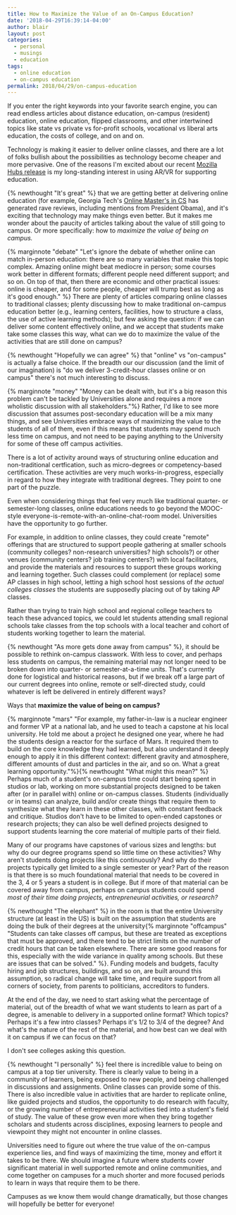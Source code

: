 ```yaml
---
title: How to Maximize the Value of an On-Campus Education?
date: '2018-04-29T16:39:14-04:00'
author: blair
layout: post
categories:
  - personal
  - musings
  - education
tags:
  - online education
  - on-campus education
permalink: 2018/04/29/on-campus-education
---
```

If you enter the right keywords into your favorite search engine, you can read endless articles about distance education, on-campus (resident) education, online education, flipped classrooms, and other intertwined topics like state vs private vs for-profit schools, vocational vs liberal arts education, the costs of college, and on and on.

Technology is making it easier to deliver online classes, and there are a lot of folks bullish about the possibilities as technology become cheaper and more pervasive. One of the reasons I'm excited about our recent [Mozilla Hubs release](https://hubs.mozilla.com) is my long-standing interest in using AR/VR for supporting education.

{% newthought "It's great" %} that we are getting better at delivering online education (for example, Georgia Tech's [Online Master's in CS](http://www.omscs.gatech.edu/) has generated rave reviews, including mentions from President Obama), and it's exciting that technology may make things even better. But it makes me wonder about the paucity of articles talking about the value of still going to campus. Or more specifically: how to _maximize the value of being on campus._

{% marginnote "debate" "Let's ignore the debate of whether online can match in-person education: there are so many variables that make this topic complex. Amazing online might beat mediocre in person; some courses work better in different formats; different people need different support; and so on. On top of that, then there are economic and other practical issues: online is cheaper, and for some people, cheaper will trump best as long as it's good enough." %}
There are plenty of articles comparing online classes to traditional classes; plenty discussing how to make traditional on-campus education better (e.g., learning centers, facilities, how to structure a class, the use of active learning methods); but few asking the question: if we can deliver some content effectively online, and we accept that students make take some classes this way, what can we do to maximize the value of the activities that are still done on campus?

{% newthought "Hopefully we can agree" %} that "online" vs "on-campus" is actually a false choice. If the breadth our our discussion (and the limit of our imagination) is "do we deliver 3-credit-hour classes online or on campus" there's not much interesting to discuss.

{% marginnote "money" "Money can be dealt with, but it's a big reason this problem can't be tackled by Universities alone and requires a more wholistic discussion with all stakeholders."%} Rather, I'd like to see more discussion that assumes post-secondary education will be a mix many things, and see Universities embrace ways of maximizing the value to the students of all of them, even if this means that students may spend much less time on campus, and not need to be paying anything to the University for some of these off campus activities.

There is a lot of activity around ways of structuring online education and non-traditional certfication, such as micro-degrees or competency-based certification. These activities are very much works-in-progress, especially in regard to how they integrate with traditional degrees. They point to one part of the puzzle.

Even when considering things that feel very much like traditional quarter- or semester-long classes, online educations needs to go beyond the MOOC-style everyone-is-remote-with-an-online-chat-room model. Universities have the opportunity to go further.

For example, in addition to online classes, they could create "remote" offerings that are structured to support people gathering at smaller schools (community colleges? non-research universities? high schools?) or other venues (community centers? job training centers?) with local facilitators, and provide the materials and resources to support these groups working and learning together. Such classes could complement (or replace) some AP classes in high school, letting a high school host sessions of _the actual colleges classes_ the students are supposedly placing out of by taking AP classes.

Rather than trying to train high school and regional college teachers to teach these advanced topics, we could let students attending small regional schools take classes from the top schools with a local teacher and cohort of students working together to learn the material.

{% newthought "As more gets done away from campus" %}, it should be possible to rethink on-campus classwork. With less to cover, and perhaps less students on campus, the remaining material may not longer need to be broken down into quarter- or semester-at-a-time units. That's currently done for logistical and historical reasons, but if we break off a large part of our current degrees into online, remote or self-directed study, could whatever is left be delivered in entirely different ways?

Ways that **maximize the value of being on campus?**

{% marginnote "mars" "For example, my father-in-law is a nuclear engineer and former VP at a national lab, and he used to teach a capstone at his local university. He told me about a project he designed one year, where he had the students design a reactor for the surface of Mars. It required them to build on the core knowledge they had learned, but also understand it deeply enough to apply it in this different context: different gravity and atmosphere, different amounts of dust and particles in the air, and so on. What a great learning opportunity."%}{% newthought "What might this mean?" %} Perhaps much of a student's on-campus time could start being spent in studios or lab, working on more substantial projects designed to be taken after (or in parallel with) online or on-campus classes. Students (individually or in teams) can analyze, build and/or create things that require them to synthesize what they learn in these other classes, with constant feedback and critique. Studios don't have to be limited to open-ended capstones or research projects; they can also be well defined projects designed to support students learning the core material of multiple parts of their field.

Many of our programs have capstones of various sizes and lengths: but why do our degree programs spend so little time on these activities? Why aren't students doing projects like this continuously? And why do their projects typically get limited to a single semester or year? Part of the reason is that there is so much foundational material that needs to be covered in the 3, 4 or 5 years a student is in college. But if more of that material can be covered away from campus, perhaps on campus students could spend _most of their time doing projects, entrepreneurial activities, or research?_

{% newthought "The elephant" %} in the room is that the entire University structure (at least in the US) is built on the assumption that students are doing the bulk of their degrees at the university{% marginnote "offcampus" "Students can take classes off campus, but these are treated as exceptions that must be approved, and there tend to be strict limits on the number of credit hours that can be taken elsewhere. There are some good reasons for this, especially with the wide variance in quality among schools. But these are issues that can be solved." %}. Funding models and budgets, faculty hiring and job structures, buildings, and so on, are built around this assumption, so radical change will take time, and require support from all corners of society, from parents to politicians, accreditors to funders.

At the end of the day, we need to start asking what the percentage of material, out of the breadth of what we want students to learn as part of a degree, is amenable to delivery in a supported online format? Which topics? Perhaps it's a few intro classes? Perhaps it's 1/2 to 3/4 of the degree? And what's the nature of the rest of the material, and how best can we deal with it on campus if we can focus on that?

I don't see colleges asking this question.

{% newthought "I personally" %} feel there is incredible value to being on campus at a top tier university. There is clearly value to being in a community of learners, being exposed to new people, and being challenged in discussions and assignments. Online classes can provide some of this. There is also incredible value in activities that are harder to replicate online, like guided projects and studios, the opportunity to do research with faculty, or the growing number of entrepreneurial activities tied into a student's field of study. The value of these grow even more when they bring together scholars and students across disciplines, exposing learners to people and viewpoint they might not encounter in online classes.

Universities need to figure out where the true value of the on-campus experience lies, and find ways of maximizing the time, money and effort it takes to be there. We should imagine a future where students cover significant material in well supported remote and online communities, and come together on campuses for a much shorter and more focused periods to learn in ways that require them to be there.

Campuses as we know them would change dramatically, but those changes will hopefully be better for everyone!
